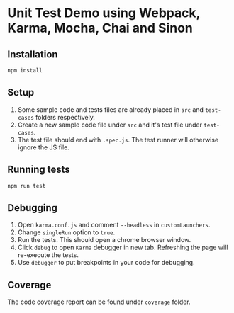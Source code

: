 # Unit Test Demo using Webpack, Karma, Mocha, Chai and Sinon

## Installation

```sh
npm install
```

## Setup

1. Some sample code and tests files are already placed in ``src`` and ``test-cases`` folders respectively.<br>
2. Create a new sample code file under ``src`` and it's test file under ``test-cases``.<br>
3. The test file should end with ``.spec.js``. The test runner will otherwise ignore the JS file.<br>

## Running tests

```sh
npm run test
```

## Debugging

1. Open ``karma.conf.js`` and comment ``--headless`` in ``customLaunchers``.<br>
2. Change ``singleRun`` option to ``true``.<br>
3. Run the tests. This should open a chrome browser window.<br>
4. Click ``debug`` to open ``Karma`` debugger in new tab. Refreshing the page will re-execute the tests.<br>
5. Use ``debugger`` to put breakpoints in your code for debugging.

## Coverage

The code coverage report can be found under ``coverage`` folder.